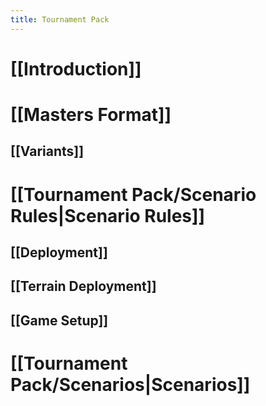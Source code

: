 ```yaml
---
title: Tournament Pack
---
```

# [[Introduction]]
# [[Masters Format]]
## [[Variants]]
# [[Tournament Pack/Scenario Rules|Scenario Rules]]
## [[Deployment]]
## [[Terrain Deployment]]
## [[Game Setup]]
# [[Tournament Pack/Scenarios|Scenarios]]